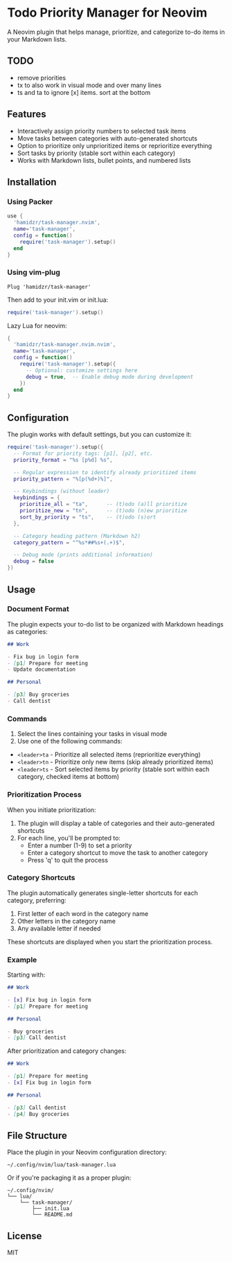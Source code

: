 # Todo Priority Manager for Neovim

A Neovim plugin that helps manage, prioritize, and categorize to-do items in your Markdown lists.

## TODO
- remove priorities
- tx to also work in visual mode and over many lines
- ts and ta to ignore [x] items. sort at the bottom

## Features

- Interactively assign priority numbers to selected task items
- Move tasks between categories with auto-generated shortcuts
- Option to prioritize only unprioritized items or reprioritize everything
- Sort tasks by priority (stable sort within each category)
- Works with Markdown lists, bullet points, and numbered lists

## Installation

### Using Packer

```lua
use {
  'hamidzr/task-manager.nvim',
  name='task-manager',
  config = function()
    require('task-manager').setup()
  end
}
```

### Using vim-plug

```vim
Plug 'hamidzr/task-manager'
```

Then add to your init.vim or init.lua:

```lua
require('task-manager').setup()
```

Lazy Lua for neovim:

```lua
{
  'hamidzr/task-manager.nvim.nvim',
  name='task-manager',
  config = function()
    require('task-manager').setup({
      -- Optional: customize settings here
      debug = true,  -- Enable debug mode during development
    })
  end
}
```

## Configuration

The plugin works with default settings, but you can customize it:

```lua
require('task-manager').setup({
  -- Format for priority tags: [p1], [p2], etc.
  priority_format = "%s [p%d] %s",

  -- Regular expression to identify already prioritized items
  priority_pattern = "%[p(%d+)%]",

  -- Keybindings (without leader)
  keybindings = {
    prioritize_all = "ta",      -- (t)odo (a)ll prioritize
    prioritize_new = "tn",      -- (t)odo (n)ew prioritize
    sort_by_priority = "ts",    -- (t)odo (s)ort
  },

  -- Category heading pattern (Markdown h2)
  category_pattern = "^%s*##%s+(.+)$",

  -- Debug mode (prints additional information)
  debug = false
})
```

## Usage

### Document Format

The plugin expects your to-do list to be organized with Markdown headings as categories:

```markdown
## Work

- Fix bug in login form
- [p1] Prepare for meeting
- Update documentation

## Personal

- [p3] Buy groceries
- Call dentist
```

### Commands

1. Select the lines containing your tasks in visual mode
2. Use one of the following commands:

- `<leader>ta` - Prioritize all selected items (reprioritize everything)
- `<leader>tn` - Prioritize only new items (skip already prioritized items)
- `<leader>ts` - Sort selected items by priority (stable sort within each category, checked items at bottom)

### Prioritization Process

When you initiate prioritization:

1. The plugin will display a table of categories and their auto-generated shortcuts
2. For each line, you'll be prompted to:
   - Enter a number (1-9) to set a priority
   - Enter a category shortcut to move the task to another category
   - Press 'q' to quit the process

### Category Shortcuts

The plugin automatically generates single-letter shortcuts for each category, preferring:

1. First letter of each word in the category name
2. Other letters in the category name
3. Any available letter if needed

These shortcuts are displayed when you start the prioritization process.

### Example

Starting with:

```markdown
## Work

- [x] Fix bug in login form
- [p1] Prepare for meeting

## Personal

- Buy groceries
- [p3] Call dentist
```

After prioritization and category changes:

```markdown
## Work

- [p1] Prepare for meeting
- [x] Fix bug in login form

## Personal

- [p3] Call dentist
- [p4] Buy groceries
```

## File Structure

Place the plugin in your Neovim configuration directory:

```
~/.config/nvim/lua/task-manager.lua
```

Or if you're packaging it as a proper plugin:

```
~/.config/nvim/
└── lua/
    └── task-manager/
        ├── init.lua
        └── README.md
```

## License

MIT

